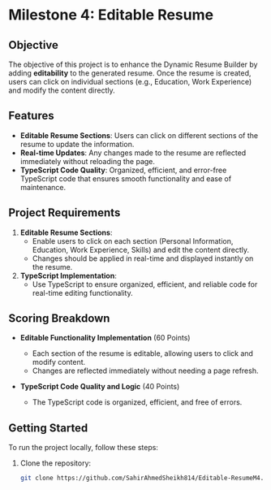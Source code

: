 # Milestone 4: Editable Resume

## Objective
The objective of this project is to enhance the Dynamic Resume Builder by adding **editability** to the generated resume. Once the resume is created, users can click on individual sections (e.g., Education, Work Experience) and modify the content directly.

## Features
- **Editable Resume Sections**: Users can click on different sections of the resume to update the information.
- **Real-time Updates**: Any changes made to the resume are reflected immediately without reloading the page.
- **TypeScript Code Quality**: Organized, efficient, and error-free TypeScript code that ensures smooth functionality and ease of maintenance.

## Project Requirements
1. **Editable Resume Sections**:
   - Enable users to click on each section (Personal Information, Education, Work Experience, Skills) and edit the content directly.
   - Changes should be applied in real-time and displayed instantly on the resume.
2. **TypeScript Implementation**:
   - Use TypeScript to ensure organized, efficient, and reliable code for real-time editing functionality.

## Scoring Breakdown
- **Editable Functionality Implementation** (60 Points)
  - Each section of the resume is editable, allowing users to click and modify content.
  - Changes are reflected immediately without needing a page refresh.

- **TypeScript Code Quality and Logic** (40 Points)
  - The TypeScript code is organized, efficient, and free of errors.

## Getting Started
To run the project locally, follow these steps:

1. Clone the repository:
   ```bash
   git clone https://github.com/SahirAhmedSheikh814/Editable-ResumeM4.git
